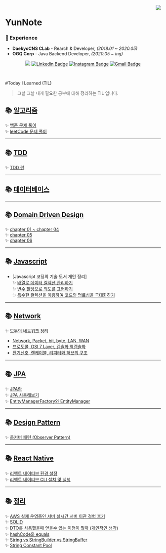 <div align="right">
   <img src="https://komarev.com/ghpvc/?username=yunnote&&style=flat-square" align="right" />
</div>  

<div>
   <h1><strong>YunNote</strong></h1>
</div>




### 💫 Experience

- **DaekyoCNS CLab** - Rearch & Developer, *(2018.01 ~ 2020.05)*
- **OGQ Corp** - Java Backend Developer, *(2020.05 ~ ing)*

<div align=center>

<a href="https://velog.io/@yundleyundle" target="_blank"><img src="https://img.shields.io/badge/Velog-20c997?style=flat-square&logo=Vimeo&logoColor=white"/></a>
[![Linkedin Badge](https://img.shields.io/badge/-LinkedIn-blue?style=flat-square&logo=Linkedin&logoColor=white&link=https://www.linkedin.com/in/%EC%9C%A4%EC%A7%84-%EC%B5%9C-6a9092115/)](https://www.linkedin.com/in/%EC%9C%A4%EC%A7%84-%EC%B5%9C-6a9092115/)
[![Instagram Badge](https://img.shields.io/badge/-Instagram-dd2a7b?style=flat-square&logo=instagram&logoColor=white&link=https://www.instagram.com/lv.28_0c9y2j5/)](https://www.instagram.com/lv.28_0c9y2j5/)
[![Gmail Badge](https://img.shields.io/badge/-Gmail-d14836?style=flat-square&logo=Gmail&logoColor=white&link=mailto:zzdd1558@gmail.com)](mailto:zzdd1558@gmail.com)
</div>


<br/>  


#Today I Learned (TIL)
> 그날 그날 내게 필요한 공부에 대해 정리하는 TIL 입니다.


## 📚 [알고리즘](https://github.com/YunNote/TIL/tree/master/Algorithm)
✨ [백준 문제 풀이](https://github.com/YunNote/TIL/tree/master/Algorithm/baekjoon) <br>
✨ [leetCode 문제 풀이](https://github.com/YunNote/TIL/tree/master/Algorithm/leetCode) <br>

<hr>

## 📚 [TDD](https://github.com/YunNote/TIL/tree/master/TDD)
✨ [TDD 란](https://github.com/YunNote/TIL/tree/master/TDD/TDD%EB%9E%80) <br>

<hr>

## 📚 [데이터베이스](https://github.com/YunNote/TIL/tree/master/Database)

<hr>

## 📚 [Domain Driven Design](https://github.com/YunNote/TIL/tree/master/DomainDrivenDesign)
✨ [chapter 01 ~ chapter 04](https://github.com/YunNote/TIL/tree/master/DomainDrivenDesign/chapter_01_to_04) <br>
✨ [chapter 05](https://github.com/YunNote/TIL/tree/master/DomainDrivenDesign/chapter_05) <br>
✨ [chapter 06](https://github.com/YunNote/TIL/tree/master/DomainDrivenDesign/chapter_06) <br>

<hr>

## 📚 [Javascript](https://github.com/YunNote/TIL/tree/master/Javascript)
 - [Javascript 코딩의 기술 도서 개인 정리]<br>
    ✨ [배열로 데이터 컬렉션 관리하기](https://github.com/YunNote/TIL/tree/master/Javascript/%EB%B0%B0%EC%97%B4%EB%A1%9C%20%EB%8D%B0%EC%9D%B4%ED%84%B0%20%EC%BB%AC%EB%A0%89%EC%85%98%EC%9D%84%20%EA%B4%80%EB%A6%AC%ED%95%98%EB%9D%BC) <br>
    ✨ [변수 할당으로 의도를 표현하기](https://github.com/YunNote/TIL/tree/master/Javascript/%EB%B3%80%EC%88%98%20%ED%95%A0%EB%8B%B9%EC%9C%BC%EB%A1%9C%20%EC%9D%98%EB%8F%84%EB%A5%BC%20%ED%91%9C%ED%98%84%ED%95%98%EB%9D%BC) <br>
    ✨ [특수한 컬렉션을 이용하여 코드의 명료성을 극대화하기](https://github.com/YunNote/TIL/tree/master/Javascript/%ED%8A%B9%EC%88%98%ED%95%9C%20%EC%BB%AC%EB%A0%89%EC%85%98%EC%9D%84%20%EC%9D%B4%EC%9A%A9%ED%95%B4%20%EC%BD%94%EB%93%9C%20%EB%AA%85%EB%A3%8C%EC%84%B1%EC%9D%84%20%EA%B7%B9%EB%8C%80%ED%99%94%ED%95%98%EB%9D%BC) <br>
<hr>

## 📚 [Network](https://github.com/YunNote/TIL/tree/master/Network)

✨ [모두의 네트워크 정리](https://github.com/YunNote/TIL/tree/master/Network/%EB%AA%A8%EB%91%90%EC%9D%98%20%EB%84%A4%ED%8A%B8%EC%9B%8C%ED%81%AC%20%EC%A0%95%EB%A6%AC)
  -  [Network, Packet, bit, byte, LAN, WAN](https://github.com/YunNote/TIL/blob/master/Network/%EB%AA%A8%EB%91%90%EC%9D%98%20%EB%84%A4%ED%8A%B8%EC%9B%8C%ED%81%AC%20%EC%A0%95%EB%A6%AC/Chapter01.md)
  -  [프로토콜, OSI 7 Layer, 캡슐화 역캡슐화](https://github.com/YunNote/TIL/blob/master/Network/%EB%AA%A8%EB%91%90%EC%9D%98%20%EB%84%A4%ED%8A%B8%EC%9B%8C%ED%81%AC%20%EC%A0%95%EB%A6%AC/Chapter02.md)
  -  [전기신호, 랜케이블, 리피터와 허브의 구조](https://github.com/YunNote/TIL/blob/master/Network/%EB%AA%A8%EB%91%90%EC%9D%98%20%EB%84%A4%ED%8A%B8%EC%9B%8C%ED%81%AC%20%EC%A0%95%EB%A6%AC/Chapter02.md)
    

<hr>

## 📚 [JPA](https://github.com/YunNote/TIL/tree/master/JPA)

 ✨ [JPA란](https://github.com/YunNote/TIL/blob/master/JPA/01_JPA%EB%9E%80.md) <br>
 ✨ [JPA 사용해보기](https://github.com/YunNote/TIL/tree/master/JPA/02_JPA%EC%82%AC%EC%9A%A9%ED%95%B4%EB%B3%B4%EA%B8%B0) <br>
 ✨ [EntityManagerFactory와 EntityManager](https://github.com/YunNote/TIL/blob/master/Network/%EB%AA%A8%EB%91%90%EC%9D%98%20%EB%84%A4%ED%8A%B8%EC%9B%8C%ED%81%AC%20%EC%A0%95%EB%A6%AC/Chapter03.md) <br>



<hr>

## 📚 [Design Pattern](https://github.com/YunNote/TIL/tree/master/DesignPattern)
 
✨ [옵저버 패턴 (Observer Pattern)](https://github.com/YunNote/TIL/tree/master/DesignPattern/ObserverPattern)

<hr>

## 📚 [React Native](https://github.com/YunNote/TIL/tree/master/ReactNative)

✨ [리액트 네이티브 환경 설정](https://github.com/YunNote/TIL/tree/master/ReactNative/Install_ReactNative_Manual) <br>
✨ [리액트 네이티브 CLI 설치 및 실행](https://github.com/YunNote/TIL/tree/master/ReactNative/Install_ReactNative_CLI) <br>

<hr>

## 📚 [정리](https://github.com/YunNote/TIL/tree/master/정리)
✨ [AWS 실제 운영중인 서버 실시간 서버 이관 경험 후기](https://github.com/YunNote/TIL/tree/master/%EC%A0%95%EB%A6%AC/AWS%EA%B0%84%20%EC%84%9C%EB%B2%84%20%EC%9D%B4%EA%B4%80%20%EA%B2%BD%ED%97%98) <br> 
✨ [SOLID](https://github.com/YunNote/TIL/tree/master/정리/SOLID) <br>
✨ [DTO를 사용했을때 얻을수 있는 이점이 뭘까 (개인적인 생각)](https://github.com/YunNote/TIL/tree/master/%EC%A0%95%EB%A6%AC/DTO_%EA%B0%9C%EC%9D%B8_%EC%83%9D%EA%B0%81) <br>
✨ [hashCode와 equals](https://github.com/YunNote/TIL/tree/master/%EC%A0%95%EB%A6%AC/hashCode%20%EC%99%80%20equals) <br>
✨ [String vs StringBuilder vs StringBuffer](https://github.com/YunNote/TIL/tree/master/%EC%A0%95%EB%A6%AC/String%20vs%20StrinbBuilder%20vs%20StringBuffer) <br>
✨ [String Constant Pool](https://github.com/YunNote/TIL/tree/master/%EC%A0%95%EB%A6%AC/String%20Constant%20Pool) <br>